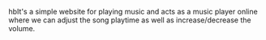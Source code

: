 hbIt's a simple website for playing music and acts as a music player online where we can adjust the song playtime as well as increase/decrease the volume.
